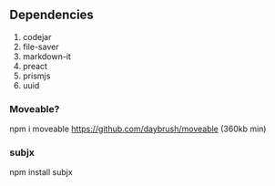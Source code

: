 Dependencies
-------------

1. codejar
1. file-saver
1. markdown-it
1. preact
1. prismjs
1. uuid

### Moveable?

npm i moveable
https://github.com/daybrush/moveable (360kb min)

### subjx

npm install subjx
